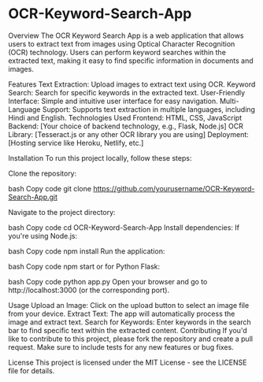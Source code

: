 # OCR-Keyword-Search-App
Overview
The OCR Keyword Search App is a web application that allows users to extract text from images using Optical Character Recognition (OCR) technology. Users can perform keyword searches within the extracted text, making it easy to find specific information in documents and images.

Features
Text Extraction: Upload images to extract text using OCR.
Keyword Search: Search for specific keywords in the extracted text.
User-Friendly Interface: Simple and intuitive user interface for easy navigation.
Multi-Language Support: Supports text extraction in multiple languages, including Hindi and English.
Technologies Used
Frontend: HTML, CSS, JavaScript
Backend: [Your choice of backend technology, e.g., Flask, Node.js]
OCR Library: [Tesseract.js or any other OCR library you are using]
Deployment: [Hosting service like Heroku, Netlify, etc.]

Installation
To run this project locally, follow these steps:

Clone the repository:

bash
Copy code
git clone https://github.com/yourusername/OCR-Keyword-Search-App.git

Navigate to the project directory:

bash
Copy code
cd OCR-Keyword-Search-App
Install dependencies: If you're using Node.js:

bash
Copy code
npm install
Run the application:

bash
Copy code
npm start
or for Python Flask:

bash
Copy code
python app.py
Open your browser and go to http://localhost:3000 (or the corresponding port).

Usage
Upload an Image: Click on the upload button to select an image file from your device.
Extract Text: The app will automatically process the image and extract text.
Search for Keywords: Enter keywords in the search bar to find specific text within the extracted content.
Contributing
If you'd like to contribute to this project, please fork the repository and create a pull request. Make sure to include tests for any new features or bug fixes.

License
This project is licensed under the MIT License - see the LICENSE file for details.
